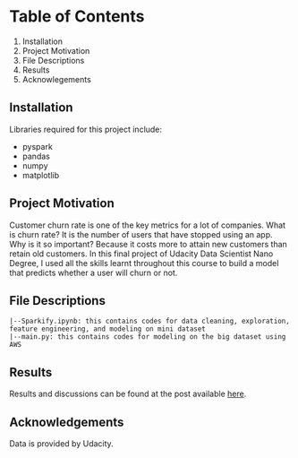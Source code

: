 # Table of Contents
1. Installation
2. Project Motivation
3. File Descriptions
4. Results
5. Acknowlegements

## Installation
Libraries required for this project include:
- pyspark
- pandas
- numpy
- matplotlib

## Project Motivation
Customer churn rate is one of the key metrics for a lot of companies. What is churn rate? It is the number of users that
have stopped using an app. Why is it so important? Because it costs more to attain new customers than retain old customers.
In this final project of Udacity Data Scientist Nano Degree, I used all the skills learnt throughout this course to
build a model that predicts whether a user will churn or not.

## File Descriptions
```
|--Sparkify.ipynb: this contains codes for data cleaning, exploration, feature engineering, and modeling on mini dataset
|--main.py: this contains codes for modeling on the big dataset using AWS
```
## Results
Results and discussions can be found at the post available [here](https://medium.com/@kwok723/airbnb-in-shanghai-db66177e54f6).

## Acknowledgements
Data is provided by Udacity.
